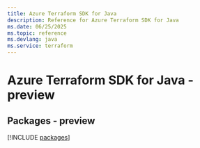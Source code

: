 ```yaml
---
title: Azure Terraform SDK for Java
description: Reference for Azure Terraform SDK for Java
ms.date: 06/25/2025
ms.topic: reference
ms.devlang: java
ms.service: terraform
---
```

# Azure Terraform SDK for Java - preview
## Packages - preview
[!INCLUDE [packages](terraform-index.md)]